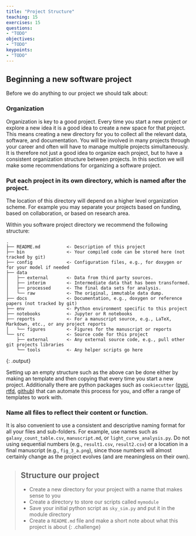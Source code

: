 ```yaml
---
title: "Project Structure"
teaching: 15
exercises: 15
questions:
- "TODO"
objectives:
- "TODO"
keypoints:
- "TODO"
---
```


## Beginning a new software project

Before we do anything to our project we should talk about:

### Organization
Organization is key to a good project.
Every time you start a new project or explore a new idea it is a good idea to create a new space for that project.
This means creating a new directory for you to collect all the relevant data, software, and documentation.
You will be involved in many projects through your career and often will have to manage multiple projects simultaneously.
It is therefore not just a good idea to organize each project, but to have a consistent organization structure between projects.
In this section we will make some recommendations for organizing a software project.

### Put each project in its own directory, which is named after the project.

The location of this directory will depend on a higher level organization scheme.
For example you may separate your projects based on funding, based on collaboration, or based on research area.

Within you software project directory we recommend the following structure:
```
.
├── README.md          <- Description of this project
├── bin                <- Your compiled code can be stored here (not tracked by git)
├── config             <- Configuration files, e.g., for doxygen or for your model if needed
├── data
│   ├── external       <- Data from third party sources.
│   ├── interim        <- Intermediate data that has been transformed.
│   ├── processed      <- The final data sets for analysis.
│   └── raw            <- The original, immutable data dump.
├── docs               <- Documentation, e.g., doxygen or reference papers (not tracked by git)
├── env                <- Python environment specific to this project
├── notebooks          <- Jupyter or R notebooks
├── reports            <- For a manuscript source, e.g., LaTeX, Markdown, etc., or any project reports
│   └── figures        <- Figures for the manuscript or reports
└── src                <- Source code for this project
    ├── external       <- Any external source code, e.g., pull other git projects libraries
    └── tools          <- Any helper scripts go here
```
{: .output}

Setting up an empty structure such as the above can be done either by making an template and then copying that every time you start a new project.
Additionally there are python packages such as `cookiecutter` ([pypi](https://pypi.org/project/cookiecutter/), [rtfd](https://cookiecutter.readthedocs.io/en/1.7.2/), [github](https://github.com/audreyfeldroy/cookiecutter-pypackage)) that can automate this process for you, and offer a range of templates to work with.

### Name all files to reflect their content or function.

It is also convenient to use a consistent and descriptive naming format for all your files and sub-folders. For example, use names such as `galaxy_count_table.csv`, `manuscript.md`, or `light_curve_analysis.py`.
Do not using sequential numbers (e.g., `result1.csv`, `result2.csv`) or a location in a final manuscript (e.g., `fig_3_a.png`), since those numbers will almost certainly change as the project evolves (and are meaningless on their own).


> ## Structure our project
> - Create a new directory for your project with a name that makes sense to you
> - Create a directory to store our scripts called `mymodule`
> - Save your initial python script as `sky_sim.py` and put it in the module directory
> - Create a `README.md` file and make a short note about what this project is about
{: .challenge}